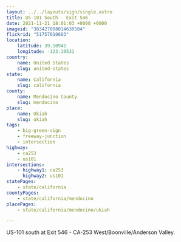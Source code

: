 ```yaml
---
layout: ../../layouts/sign/single.astro
title: US-101 South - Exit 546
date: 2021-11-21 18:01:03 +0000 +0000
imageid: "383427008014630584"
flickrid: "51757010603"
location:
    latitude: 39.10941
    longitude: -123.19531
country:
    name: United States
    slug: united-states
state:
    name: California
    slug: california
county:
    name: Mendocino County
    slug: mendocino
place:
    name: Ukiah
    slug: ukiah
tags:
    - big-green-sign
    - freeway-junction
    - intersection
highway:
    - ca253
    - us101
intersections:
    - highway1: ca253
      highway2: us101
statePages:
    - state/california
countyPages:
    - state/california/mendocino
placePages:
    - state/california/mendocino/ukiah

---
```

US-101 south at Exit 546 - CA-253 West/Boonville/Anderson Valley.
